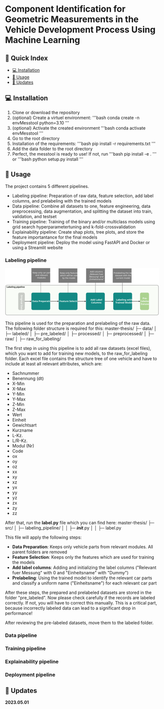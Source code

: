 # Component Identification for Geometric Measurements in the Vehicle Development Process Using Machine Learning

## 📖 Quick Index

* [💻 Installation](#-installation)
* [🐍 Usage](#-usage-in-python)
* [🚀 Updates](#-updates)

## 💻 Installation
1. Clone or download the repository
2. (optional) Create a virtuel environment: 
'''bash
conda create -n envMesstool python=3.10
'''
3. (optional) Activate the created environment 
'''bash 
conda activate envMesstool 
'''
4. Go to the root directory
5. Installation of the requirements: 
'''bash 
pip install -r requirements.txt
''' 
6. Add the data folder to the root directory
7. Perfect, the messtool is ready to use! If not, run 
'''bash 
pip install -e .
''' 
or 
'''bash 
python setup.py install
'''

## 🐍 Usage
The project contains 5 different pipelines. 
- Labeling pipeline: Preparation of raw data, feature selection, add label columns, and prelabeling with the trained models
- Data pipeline: Combine all datasets to one, feature engineering, data preprocessing, data augmentation, and splitting the dataset into train, validation, and testset
- Training pipeline: Training of the binary and/or multiclass models using grid search hyperparametertuning and k-fold-crossvalidation 
- Explainability pipeline: Create shap plots, tree plots, and store the feature importantance for the final models 
- Deployment pipeline: Deploy the model using FastAPI and Docker or using a Streamlit website

### Labeling pipeline
![Labeling pipeline](images/pipelines/labeling_pipeline.svg)

This pipeline is used for the preparation and prelabeling of the raw data. 
The following folder structure is required for this: 
master-thesis/
├─ data/
│  ├─ labeled/
│  ├─ pre_labeled/
│  ├─ processed/
│  ├─ preprocessed/
│  ├─ raw/
│  ├─ raw_for_labeling/

The first step in using this pipeline is to add all raw datasets (excel files), which you want to add for training new models, to the raw_for_labeling folder. Each excel file contains the structure tree of one vehicle and have to include at least all relevant attributes, which are:
- Sachnummer
- Benennung (dt)
- X-Min
- X-Max
- Y-Min
- Y-Max
- Z-Min
- Z-Max
- Wert
- Einheit
- Gewichtsart
- Kurzname
- L-Kz.
- L/R-Kz.
- Modul (Nr)
- Code
- ox
- oy
- oz
- xx
- xy
- xz
- yx
- yy
- yz
- zx
- zy
- zz

After that, run the **label.py** file which you can find here:
master-thesis/
├─ src/
│  ├─ labeling_pipeline/
│  │  ├─ ___init___.py
│  │  ├─ label.py

This file will apply the following steps:
- **Data Preparation**: Keeps only vehicle parts from relevant modules. All parent folders are removed
- **Feature Selection**: Keeps only the features which are used for training the models
- **Add label columns**: Adding and initializing the label columns ("Relevant fuer Messung" with 0 and "Einheitsname" with "Dummy")
- **Prelabeling**: Using the trained model to identify the relevant car parts and classify a uniform name ("Einheitsname") for each relevant car part

After these steps, the prepared and prelabeled datasets are stored in the folder "pre_labeled". 
Now please check carefully if the records are labeled correctly. If not, you will have to correct this manually.
This is a critical part, because incorrectly labeled data can lead to a significant drop in performance!

After reviewing the pre-labeled datasets, move them to the labeled folder.

### Data pipeline
### Training pipeline
### Explainability pipeline
### Deployment pipeline

## 🚀 Updates

**2023.05.01**